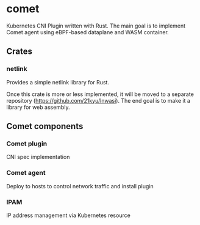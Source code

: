 # comet

Kubernetes CNI Plugin written with Rust. The main goal is to implement Comet agent using eBPF-based dataplane and WASM container.

## Crates

### netlink

Provides a simple netlink library for Rust.

Once this crate is more or less implemented, it will be moved to a separate repository (https://github.com/21kyu/lnwasi).
The end goal is to make it a library for web assembly.

## Comet components

### Comet plugin

CNI spec implementation

### Comet agent

Deploy to hosts to control network traffic and install plugin

### IPAM

IP address management via Kubernetes resource
